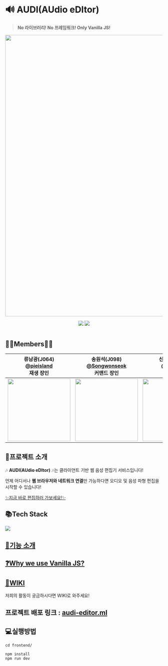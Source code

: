 # 🔊 AUDI(AUdio eDItor)
> **No 라이브러리! No 프레임워크! Only Vanilla JS!**

<div style="width:100%; display:flex; flex-direction: column; justify-content:center; align-items: center;">
  <img src="https://ifh.cc/g/PIGVGZ.png" width=900/>
   <p align-"center">
    <img src="https://img.shields.io/badge/javascript-ES6+-yellow?logo=javascript"/>
    <img src="https://img.shields.io/badge/typescript-v4.0.2-blue?logo=typescript&logoColor=007ACC" />
   </p>
</div>

## 👩‍💻Members👨‍💻

|           류남광(J064)<br/>[@pieisland](https://github.com/pieisland)<br/>재생 장인          | 송원석(J098)<br/>[@Songwonseok](https://github.com/Songwonseok)<br/>커맨드 장인  | 신우진(J104)<br/> [@wooojini](https://github.com/wooojini)<br/>개발 장인  | 최정은(J206)<br/> [@Jeongeun-Choi](https://github.com/Jeongeun-Choi)<br/>페어프로그래밍 장인          |
| :----------------------------------------------------------: | :---------------------------------------------: | :-------------------------------------------------: | ----------------------------------------------------------- | 
| <img src="https://avatars2.githubusercontent.com/u/35261724?s=460&u=514bbf937b4638c75c39ea1c89b13f42241001da&v=4" width=200> | <img src="https://avatars3.githubusercontent.com/u/7006837?s=460&u=5b6e7c433169c0c7b4ca093bfd1dbae6dc998c0b&v=4" width=200>           | <img src="https://user-images.githubusercontent.com/32856129/99922657-0bf59700-2d75-11eb-94c0-50df40daffa0.jpg" width=200>          |<img src="https://avatars0.githubusercontent.com/u/55783203?s=460&u=20b5c88d7b77a6c81c1272e066ec34943daf0c92&v=4" width=200>  |

## 📢프로젝트 소개
🎶 **AUDI(AUdio eDItor)** 🎶는 클라이언트 기반 웹 음성 편집기 서비스입니다!

언제 어디서나 **웹 브라우저와 네트워크 연결**만 가능하다면 오디오 및 음성 파형 편집을 시작할 수 있습니다!

[✨지금 바로 편집하러 가보세요!✨](http://www.audi-editor.ml/)

## 📚Tech Stack
![](https://ifh.cc/g/vP9INy.jpg)

## [🎼기능 소개](https://www.notion.so/AUDI-52e167692e7944579ddedd90a66d0e53)
  
## [❓Why we use Vanilla JS?](https://github.com/boostcamp-2020/Project14-A-Web-Audio-Editor/wiki/Why-we-use-Vanilla-JS%3F)

## [🥝WIKI](https://github.com/boostcamp-2020/Project14-A-Web-Audio-Editor/wiki)
저희의 활동이 궁금하시다면 WIKI로 와주세요!

## 프로젝트 배포 링크 : [audi-editor.ml](audi-editor.ml)

## 💻실행방법
```
cd frontend/

npm install
npm run dev
```

